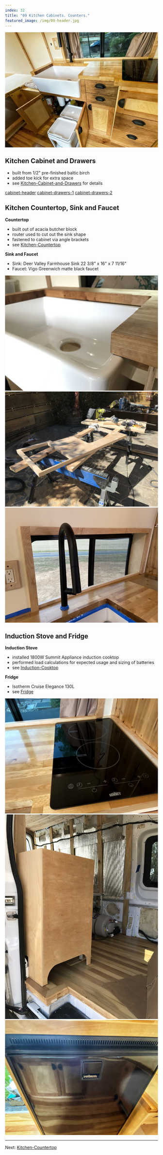 ```yaml
---
index: 32
title: "09 Kitchen Cabinets. Counters."
featured_image: /img/09-header.jpg
---
```


![09-header](img/09-header.jpg)

## Kitchen Cabinet and Drawers
- built from 1/2" pre-finished baltic birch
- added toe kick for extra space
- see [Kitchen-Cabinet-and-Drawers](Kitchen-Cabinet-and-Drawers.md) for details

[cabinet-header](img/cabinet-header.jpg)
[cabinet-drawers-1](img/cabinet-drawers-1.jpg)
[cabinet-drawers-2](img/cabinet-drawers-2.jpg)

## Kitchen Countertop, Sink and Faucet

**Countertop**
- built out of acacia butcher block
- router used to cut out the sink shape
- fastened to cabinet via angle brackets
- see [Kitchen-Countertop](Kitchen-Countertop.md)

**Sink and Faucet** 
- Sink: Deer Valley Farmhouse Sink 22 3/8" x 16" x 7 11/16"
- Faucet: Vigo Greenwich matte black faucet

<div class='gallery' data-columns='3'>
	<img src="/img/countertop-header.jpg">
	<img src="/img/countertop-installation.jpg">
	<img src="/img/countertop-window.jpg">
</div>

## Induction Stove and Fridge

**Induction Stove**
- installed 1800W Summit Appliance induction cooktop
- performed load calculations for expected usage and sizing of batteries
- see [Induction-Cooktop](Induction-Cooktop.md)

**Fridge**
- Isotherm Cruise Elegance 130L 
- see [Fridge](Fridge.md)

<div class='gallery' data-columns='3'>
	<img src="/img/induction-header.jpg">
	<img src="/img/fridge.jpeg">
	<img src="/img/fridge-header.jpg">
</div>

---

Next: [Kitchen-Countertop](Kitchen-Countertop.md)